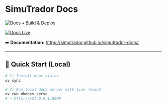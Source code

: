 # SimuTrador Docs

[![Docs • Build & Deploy](https://github.com/simutrador/simutrador-docs/actions/workflows/docs.yml/badge.svg?branch=main)](https://github.com/simutrador/simutrador-docs/actions/workflows/docs.yml)

[![Docs Live](https://img.shields.io/badge/docs-live-brightgreen)](https://simutrador.github.io/simutrador-docs/)

➡️ **Documentation:** https://simutrador.github.io/simutrador-docs/

---

## 🚀 Quick Start (Local)

```bash
# 1) Install deps via uv
uv sync

# 2) Run local docs server with live reload
uv run mkdocs serve
# → http://127.0.0.1:8000
```
